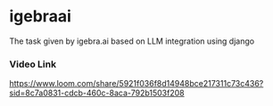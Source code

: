 # igebraai
The task given by igebra.ai based on LLM integration using django

### Video Link
https://www.loom.com/share/5921f036f8d14948bce217311c73c436?sid=8c7a0831-cdcb-460c-8aca-792b1503f208
